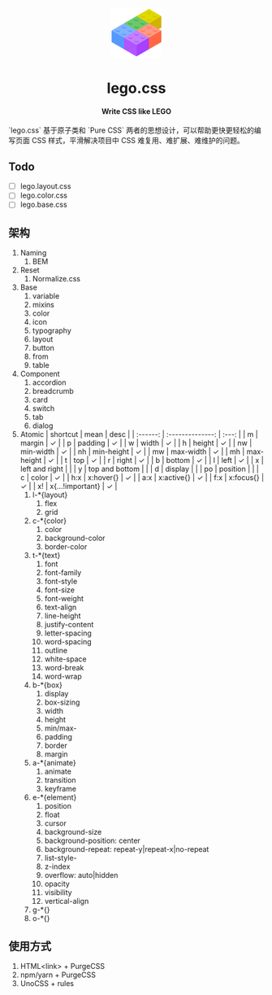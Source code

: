 <p align="center">
    <img src="/public/lego.png" width="100px">
</p>
<h1 align="center">lego.css</h1>
<h4 align="center">Write CSS like LEGO</h4>
<p>`lego.css` 基于原子类和 `Pure CSS` 两者的思想设计，可以帮助更快更轻松的编写页面 CSS 样式，平滑解决项目中 CSS 难复用、难扩展、难维护的问题。</p>

## Todo
- [ ] lego.layout.css
- [ ] lego.color.css
- [ ] lego.base.css

## 架构

1. Naming
    1. BEM
2. Reset
    1. Normalize.css
3. Base
    1. variable
    2. mixins
    3. color
    4. icon
    5. typography
    6. layout
    7. button
    8. from
    9. table
4. Component
    1. accordion
    2. breadcrumb
    3. card
    4. switch
    5. tab
    6. dialog
5. Atomic
   | shortcut |       mean       | desc  |
   | :------: | :--------------: | :---: |
   |    m     |      margin      |   ✓   |
   |    p     |     padding      |   ✓   |
   |    w     |      width       |   ✓   |
   |    h     |      height      |   ✓   |
   |    nw    |    min-width     |   ✓   |
   |    nh    |    min-height    |   ✓   |
   |    mw    |    max-width     |   ✓   |
   |    mh    |    max-height    |   ✓   |
   |    t     |       top        |   ✓   |
   |    r     |      right       |   ✓   |
   |    b     |      bottom      |   ✓   |
   |    l     |       left       |   ✓   |
   |    x     |  left and right  |       |
   |    y     |  top and bottom  |       |
   |    d     |     display      |       |
   |    po    |     position     |       |
   |    c     |      color       |   ✓   |
   |   h:x    |    x:hover{}     |   ✓   |
   |   a:x    |    x:active{}    |   ✓   |
   |   f:x    |    x:focus{}     |   ✓   |
   |    x!    | x{...!important} |   ✓   |
    1. l-*{layout}
       1. flex
       2. grid
    2. c-*{color}
       1. color
       2. background-color
       3. border-color
    3. t-*{text}
        1. font
        2. font-family
        3. font-style
        4. font-size
        5. font-weight
        6. text-align
        7. line-height
        8. justify-content
        9. letter-spacing
        10. word-spacing
        11. outline
        12. white-space
        13. word-break
        14. word-wrap
    4. b-*{box}
        1. display
        2. box-sizing
        3. width
        4. height
        5. min/max-
        6. padding
        7. border
        8. margin
    5. a-*{animate}
        1. animate
        2. transition
        3. keyframe
    6. e-*{element}
        1. position
        2. float
        3. cursor
        4. background-size
        5. background-position: center
        6. background-repeat: repeat-y|repeat-x|no-repeat
        7. list-style-
        8. z-index
        9. overflow: auto|hidden
        10. opacity
        11. visibility
        12. vertical-align
     7. g-*{}
     8. o-*{}

## 使用方式

1. HTML\<link\> + PurgeCSS 
2. npm/yarn + PurgeCSS
3. UnoCSS + rules
